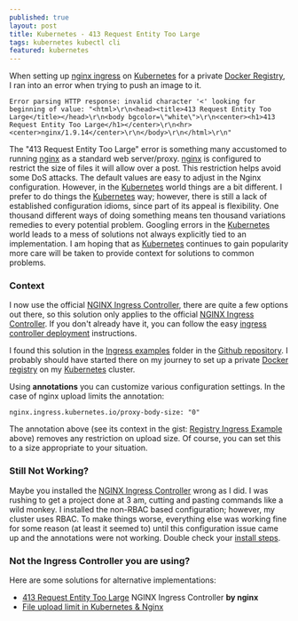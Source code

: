```yaml
---
published: true
layout: post
title: Kubernetes - 413 Request Entity Too Large
tags: kubernetes kubectl cli
featured: kubernetes
---
```


When setting up [nginx ingress] on [Kubernetes] for a private [Docker Registry], I ran into an error when trying to push an image to it.

```
Error parsing HTTP response: invalid character '<' looking for beginning of value: "<html>\r\n<head><title>413 Request Entity Too Large</title></head>\r\n<body bgcolor=\"white\">\r\n<center><h1>413 Request Entity Too Large</h1></center>\r\n<hr><center>nginx/1.9.14</center>\r\n</body>\r\n</html>\r\n"
```

The "413 Request Entity Too Large" error is something many accustomed to running [nginx] as a standard web server/proxy. [nginx] is configured to restrict the size of files it will allow over a post. This restriction helps avoid some DoS attacks. The default values are easy to adjust in the Nginx configuration. However, in the [Kubernetes] world things are a bit different. I prefer to do things the [Kubernetes] way; however, there is still a lack of established configuration idioms, since part of its appeal is flexibility. One thousand different ways of doing something means ten thousand variations remedies to every potential problem. Googling errors in the [Kubernetes] world leads to a mess of solutions not always explicitly tied to an implementation. I am hoping that as [Kubernetes] continues to gain popularity more care will be taken to provide context for solutions to common problems.

### Context

I now use the official [NGINX Ingress Controller], there are quite a few options out there, so this solution only applies to the official [NGINX Ingress Controller]. If you don't already have it, you can follow the easy [ingress controller deployment] instructions.

I found this solution in the [Ingress examples] folder in the [Github repository]. I probably should have started there on my journey to set up a private [Docker registry] on my [Kubernetes] cluster.

<script src="https://gist.github.com/cjimti/4cd7fdb93787fa5aca84b4d386b757aa.js"></script>

Using **annotations** you can customize various configuration settings. In the case of nginx upload limits the annotation:

 ```
 nginx.ingress.kubernetes.io/proxy-body-size: "0"
 ```

The annotation above (see its context in the gist: [Registry Ingress Example] above) removes any restriction on upload size. Of course, you can set this to a size appropriate to your situation.

### Still Not Working?

Maybe you installed the [NGINX Ingress Controller] wrong as I did. I was rushing to get a project done at 3 am, cutting and pasting commands like a wild monkey. I installed the non-RBAC based configuration; however, my cluster uses RBAC. To make things worse, everything else was working fine for some reason (at least it seemed to) until this configuration issue came up and the annotations were not working. Double check your [install steps].

### Not the Ingress Controller you are using?

Here are some solutions for alternative implementations:

- [413 Request Entity Too Large](https://github.com/nginxinc/kubernetes-ingress/issues/21) NGINX Ingress Controller **by nginx**
- [File upload limit in Kubernetes & Nginx](http://blog.pragtechnologies.com/file-upload-limit-in-kubernetes/)


[Ingress examples]: https://github.com/kubernetes/ingress-nginx/tree/master/docs/examples
[install steps]: https://github.com/kubernetes/ingress-nginx/tree/master/deploy
[ingress controller deployment]: https://github.com/kubernetes/ingress-nginx/tree/master/deploy
[Github repository]: https://github.com/kubernetes/ingress-nginx
[NGINX Ingress Controller]: https://github.com/kubernetes/ingress-nginx
[nginx]: https://www.nginx.com/
[nginx ingress]: https://github.com/kubernetes/ingress-nginx
[Kubernetes]: https://kubernetes.io/
[Docker Registry]: https://hub.docker.com/_/registry/
[Registry Ingress Example]: https://gist.github.com/cjimti/4cd7fdb93787fa5aca84b4d386b757aa